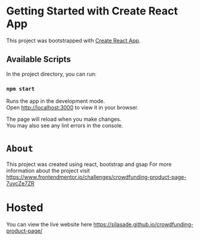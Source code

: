 # Getting Started with Create React App

This project was bootstrapped with [Create React App](https://github.com/facebook/create-react-app).

## Available Scripts

In the project directory, you can run:

### `npm start`

Runs the app in the development mode.\
Open [http://localhost:3000](http://localhost:3000) to view it in your browser.

The page will reload when you make changes.\
You may also see any lint errors in the console.

# `About`
This project was created using react, bootstrap and gsap
For more information about the project visit https://www.frontendmentor.io/challenges/crowdfunding-product-page-7uvcZe7ZR
# Hosted
You can view the live website here https://silasade.github.io/crowdfunding-product-page/

